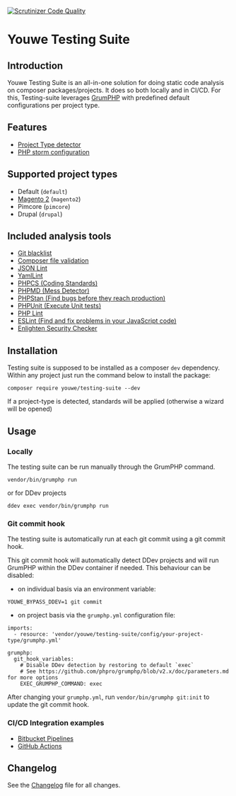 [![Scrutinizer Code Quality](https://scrutinizer-ci.com/g/mediact/testing-suite/badges/quality-score.png?b=master)](https://scrutinizer-ci.com/g/mediact/testing-suite/?branch=master)

# Youwe Testing Suite

## Introduction

Youwe Testing Suite is an all-in-one solution for doing static code analysis on 
composer packages/projects. It does so both locally and in CI/CD. For this,
Testing-suite leverages [GrumPHP](https://github.com/phpro/grumphp) with 
predefined default configurations per project type.

## Features

- [Project Type detector](docs/features/project-type-detection.md)
- [PHP storm configuration](docs/features/php-storm-integration.md)

## Supported project types

- Default (`default`)
- [Magento 2](docs/project-types/magento2.md) (`magento2`)
- Pimcore (`pimcore`)
- Drupal (`drupal`)

## Included analysis tools

- [Git blacklist](docs/components/git-blacklist.md)
- [Composer file validation](docs/components/composer.md)
- [JSON Lint](docs/components/jsonlint.md)
- [YamlLint](docs/components/yamllint.md)
- [PHPCS (Coding Standards)](docs/components/phpcs.md)
- [PHPMD (Mess Detector)](docs/components/phpmd.md)
- [PHPStan (Find bugs before they reach production)](docs/components/phpstan.md)
- [PHPUnit (Execute Unit tests)](docs/components/phpunit.md)
- [PHP Lint](docs/components/phplint.md)
- [ESLint (Find and fix problems in your JavaScript code)](docs/components/eslint.md)
- [Enlighten Security Checker](docs/components/security-checker.md)

## Installation

Testing suite is supposed to be installed as a composer `dev` dependency.
Within any project just run the command below to install the package:
```
composer require youwe/testing-suite --dev
```
If a project-type is detected, standards will be applied (otherwise a wizard will
be opened)

## Usage

### Locally

The testing suite can be run manually through the GrumPHP command.

```
vendor/bin/grumphp run
```
or for DDev projects
```
ddev exec vendor/bin/grumphp run
```

### Git commit hook

The testing suite is automatically run at each git commit using a git
commit hook.

This git commit hook will automatically detect DDev projects and will
run GrumPHP within the DDev container if needed. This behaviour can
be disabled:

- on individual basis via an environment variable: 
```
YOUWE_BYPASS_DDEV=1 git commit
```
- on project basis via the `grumphp.yml` configuration file:
```
imports:
  - resource: 'vendor/youwe/testing-suite/config/your-project-type/grumphp.yml'

grumphp:
  git_hook_variables:
    # Disable DDev detection by restoring to default `exec`
    # See https://github.com/phpro/grumphp/blob/v2.x/doc/parameters.md for more options
    EXEC_GRUMPHP_COMMAND: exec
```
After changing your `grumphp.yml`, run `vendor/bin/grumphp git:init` to update the git commit hook.

### CI/CD Integration examples

- [Bitbucket Pipelines](docs/examples/bitbucket-pipelines.md)
- [GitHub Actions](docs/examples/github-actions.md)

## Changelog

See the [Changelog](CHANGELOG.md) file for all changes.
